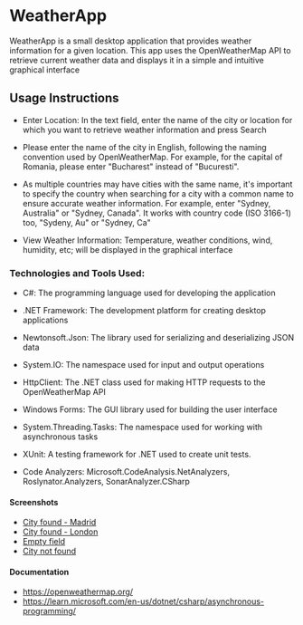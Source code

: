 # WeatherApp

  WeatherApp is a small desktop application that provides weather information for a given location. This app uses the OpenWeatherMap API to retrieve current weather data and displays it in a simple and intuitive graphical interface

## Usage Instructions

  - Enter Location: In the text field, enter the name of the city or location for which you want to retrieve weather information and press Search

  - Please enter the name of the city in English, following the naming convention used by OpenWeatherMap. For example, for the capital of Romania, please enter "Bucharest" instead of "Bucuresti".

  - As multiple countries may have cities with the same name, it's important to specify the country when searching for a city with a common name to ensure accurate weather information. For example, enter "Sydney, Australia" or "Sydney, Canada". It works with country code (ISO 3166-1) too, "Sydeny, Au" or "Sydney, Ca"
    
  - View Weather Information: Temperature, weather conditions, wind, humidity, etc; will be displayed in the graphical interface

### Technologies and Tools Used:

  - C#: The programming language used for developing the application

  - .NET Framework: The development platform for creating desktop applications

  - Newtonsoft.Json: The library used for serializing and deserializing JSON data

  - System.IO: The namespace used for input and output operations

  - HttpClient: The .NET class used for making HTTP requests to the OpenWeatherMap API

  - Windows Forms: The GUI library used for building the user interface

  - System.Threading.Tasks: The namespace used for working with asynchronous tasks

  - XUnit: A testing framework for .NET used to create unit tests.
    
- Code Analyzers: Microsoft.CodeAnalysis.NetAnalyzers, Roslynator.Analyzers, SonarAnalyzer.CSharp

#### Screenshots

  - [City found - Madrid](ScreenShots/madrid.jpg)
  - [City found - London](ScreenShots/london.jpg)
  - [Empty field](ScreenShots/empty.jpg)
  - [City not found](ScreenShots/notFound.jpg)

#### Documentation
  - https://openweathermap.org/
  - https://learn.microsoft.com/en-us/dotnet/csharp/asynchronous-programming/

  
